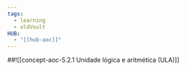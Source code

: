 ```yaml
---
tags:
  - learning
  - oldVoult
HUB:
  - "[[hub-aoc]]"
---
```

##![[concept-aoc-5.2.1 Unidade lógica e aritmética (ULA)]]